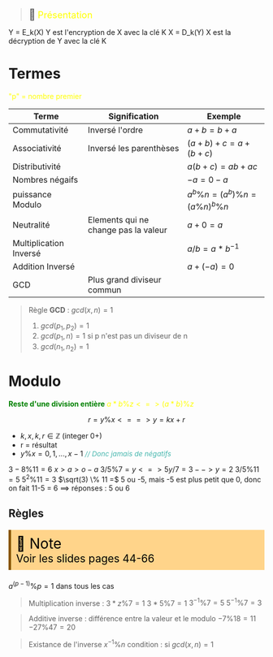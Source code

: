 > <span style="font-size: 1.5em">📖</span> <span style="color: yellow; font-size: 1.3em;">Présentation []()</span>



Y = E_k(X)	Y est l'encryption de X avec la clé K
X = D_k(Y)	X est la décryption de Y avec la clé K


# Termes
<span style="color: yellow">"p" = nombre premier</span> 

|Terme | Signification | Exemple |
|--|--|--|
Commutativité | Inversé l'ordre | $a + b = b + a$
Associativité | Inversé les parenthèses | $(a + b) + c = a + (b + c)$
Distributivité | | $a(b + c) = ab + ac$
Nombres négaifs | | $-a = 0 - a$
puissance Modulo | | $a^b \% n = (a^b) \% n = (a \% n)^b \% n$
Neutralité | Elements qui ne change pas la valeur | $a + 0 = a$
Multiplication Inversé | | $a/b = a* b^{-1}$
Addition Inversé | | $a + (-a) = 0$
GCD | Plus grand diviseur commun | 

>Règle **GCD** :
$gcd(x, n) = 1$<br><ol><li>$gcd(p_1, p_2) = 1$</li><li>$gcd(p_1, n) = 1$ si p n'est pas un diviseur de n</li><li>$gcd(n_1, n_2) = 1$</li></ol>


# Modulo

**<span style="color: green">Reste d'une division entière</span>**
<span style="color: yellow">$a*b \% z <=> (a*b) \% z$</span> 

$$r = y \% x <==> y = kx  + r$$
- $k, x, k, r \in \mathbb{Z}$ (integer 0+)
- r = résultat
- $y \% x = {0, 1, ..., x-1}$ <span style="color: #46b7ae; font-style: italic; font-size: 0.85rem">// Donc jamais de négatifs</span> 

$3-8 \% 11 = 6$
$x > a > o   -a % x = x - a$
$3/5 \% 7 = y <=> 5y/7 = 3 --> y = 2$
$3/5 \% 11 = 5$
$5^2 \% 11 = 3$
$\sqrt(3) \% 11 =$ 5 ou -5, mais -5 est plus petit que 0, donc on fait 11-5 = 6 ==> réponses : 5 ou 6



## Règles

<!-- #region NOTE BLOCK --> 
<div style="margin: 20px auto; padding: 10px; background-color: #ffd48a; border-left: 5px solid #8a5700;color: black; font-size: 2em">
<span> 📑 </span>Note<br>
<span style="font-size: 0.75em">
Voir les slides pages 44-66
</span></div>

$a^{(p-1)} \% p = 1$ dans tous les cas

> Multiplication inverse : 
$3*z \% 7 = 1$
$3*5 \% 7 = 1$
$3^{-1} \% 7 = 5$
$5^{-1} \% 7 = 3$

<!-- #endregion NOTE BLOCK -->

> Additive inverse : différence entre la valeur et le modulo
$-7 \% 18 = 11$
$-27 \% 47 = 20$

> Existance de l'inverse $x^{-1} \% n$
> condition :  si $gcd(x,n) = 1$


